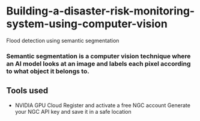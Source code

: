# Building-a-disaster-risk-monitoring-system-using-computer-vision
Flood detection using semantic segmentation 



### Semantic segmentation is a computer vision technique where an AI model looks at an image and labels each pixel according to what object it belongs to.


## Tools used 

* NVIDIA GPU Cloud 
Register and activate a free NGC account
Generate your NGC API key and save it in a safe location
